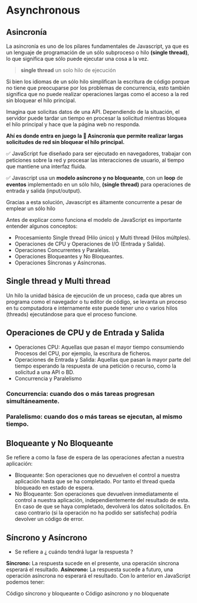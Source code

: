 # Asynchronous

## Asincronía

La asincronía es uno de los pilares fundamentales de Javascript, ya que es un lenguaje de programación de un sólo subproceso o hilo **(single thread)**, lo que significa que sólo puede ejecutar una cosa a la vez.

> **single thread** un solo hilo de ejecución

Si bien los idiomas de un sólo hilo simplifican la escritura de código porque no tiene que preocuparse por los problemas de concurrencia, esto también significa que no puede realizar operaciones largas como el acceso a la red sin bloquear el hilo principal.

Imagina que solicitas datos de una API. Dependiendo de la situación, el servidor puede tardar un tiempo en procesar la solicitud mientras bloquea el hilo principal y hace que la página web no responda.

**Ahí es donde entra en juego la 📲 Asincronía que permite realizar largas solicitudes de red sin bloquear el hilo principal.**

✅ JavaScript fue diseñado para ser ejecutado en navegadores, trabajar con peticiones sobre la red y procesar las interacciones de usuario, al tiempo que mantiene una interfaz fluida.

✅ Javascript usa un **modelo asíncrono y no bloqueante**, con un **loop** de **eventos** implementado en un sólo hilo, **(single thread)** para operaciones de entrada y salida (input/output).

Gracias a esta solución, Javascript es áltamente concurrente a pesar de emplear un sólo hilo

Antes de explicar como funciona el modelo de JavaScript es importante entender algunos conceptos:

- Procesamiento Single thread (Hilo único) y Multi thread (Hilos múltples).
- Operaciones de CPU y Operaciones de I/O (Entrada y Salida).
- Operaciones Concurrentes y Paralelas.
- Operaciones Bloqueantes y No Bloqueantes.
- Operaciones Síncronas y Asíncronas.

## Single thread y Multi thread

Un hilo la unidad básica de ejecución de un proceso, cada que abres un programa como el navegador o tu editor de código, se levanta un proceso en tu computadora e internamente este puede tener uno o varios hilos (threads) ejecutándose para que el proceso funcione.

## Operaciones de CPU y de Entrada y Salida

- Operaciones CPU: Aquellas que pasan el mayor tiempo consumiendo Procesos del CPU, por ejemplo, la escritura de ficheros.
- Operaciones de Entrada y Salida: Aquellas que pasan la mayor parte del tiempo esperando la respuesta de una petición o recurso, como la solicitud a una API o BD.
- Concurrencia y Paralelismo

### **Concurrencia:** cuando dos o más tareas progresan simultáneamente.

### **Paralelismo:** cuando dos o más tareas se ejecutan, al mismo tiempo.

## Bloqueante y No Bloqueante

Se refiere a como la fase de espera de las operaciones afectan a nuestra aplicación:

- Bloqueante: Son operaciones que no devuelven el control a nuestra aplicación hasta que se ha completado. Por tanto el thread queda bloqueado en estado de espera.
- No Bloqueante: Son operaciones que devuelven inmediatamente el control a nuestra aplicación, independientemente del resultado de esta. En caso de que se haya completado, devolverá los datos solicitados. En caso contrario (si la operación no ha podido ser satisfecha) podría devolver un código de error.

## Síncrono y Asíncrono

- Se refiere a ¿ cuándo tendrá lugar la respuesta ?

**Síncrono:** La respuesta sucede en el presente, una operación síncrona esperará el resultado.
**Asíncrono:** La respuesta sucede a futuro, una operación asíncrona no esperará el resultado.
Con lo anterior en JavaScript podemos tener:

Código síncrono y bloqueante o
Código asíncrono y no bloquenate
